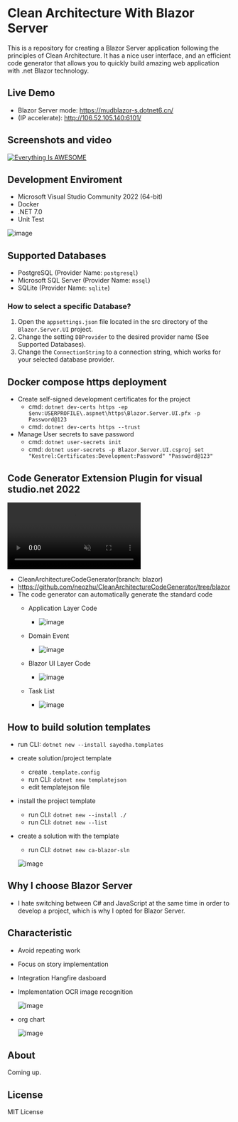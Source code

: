 # Clean Architecture With Blazor Server

This is a repository for creating a Blazor Server application following the principles of Clean Architecture. It has a
nice user interface, and an efficient code generator that allows you to quickly build amazing web application with .net
Blazor technology.

## Live Demo

- Blazor Server mode: https://mudblazor-s.dotnet6.cn/
- (IP accelerate): http://106.52.105.140:6101/

## Screenshots and video

[![Everything Is AWESOME](doc/page.png)](https://www.youtube.com/embed/GyZJl_dG-Pg "Everything Is AWESOME")

## Development Enviroment

- Microsoft Visual Studio Community 2022 (64-bit)
- Docker
- .NET 7.0
- Unit Test

![image](https://user-images.githubusercontent.com/1549611/183799080-380e1f01-ef80-4568-80d2-517514aa59e5.png)

## Supported Databases

* PostgreSQL (Provider Name: `postgresql`)
* Microsoft SQL Server (Provider Name: `mssql`)
* SQLite (Provider Name: `sqlite`)

### How to select a specific Database?

1. Open the `appsettings.json` file located in the src directory of the `Blazor.Server.UI` project.
2. Change the setting `DBProvider` to the desired provider name (See Supported Databases).
3. Change the `ConnectionString` to a connection string, which works for your selected database provider.

## Docker compose https deployment

- Create self-signed development certificates for the project
    - cmd: `dotnet dev-certs https -ep $env:USERPROFILE\.aspnet\https\Blazor.Server.UI.pfx -p Password@123`
    - cmd: `dotnet dev-certs https --trust`
- Manage User secrets to save password
    - cmd: `dotnet user-secrets init`
    - cmd: `dotnet user-secrets -p Blazor.Server.UI.csproj set "Kestrel:Certificates:Development:Password" "Password@123"`

## Code Generator Extension Plugin for visual studio.net 2022

<div><video controls src="https://user-images.githubusercontent.com/1549611/197116874-f28414ca-7fc1-463a-b887-0754a5bb3e01.mp4" muted="false"></video></div>

- CleanArchitectureCodeGenerator(branch: blazor)
- https://github.com/neozhu/CleanArchitectureCodeGenerator/tree/blazor
- The code generator can automatically generate the standard code
    - Application Layer Code
    
        - ![image](https://user-images.githubusercontent.com/1549611/181414766-84850a90-3a21-47ed-afcf-1b5cdd602edf.png)
    - Domain Event
    
        - ![image](https://user-images.githubusercontent.com/1549611/183537303-058d6f49-fc45-4b77-8924-cc2e8266cad7.png)
    - Blazor UI Layer Code
    
        - ![image](https://user-images.githubusercontent.com/1549611/181414818-5c1c2dfc-5560-4ab2-8773-dc7c816730d4.png)
    - Task List
    
        - ![image](https://user-images.githubusercontent.com/1549611/183537444-3d1b2980-b131-4e9d-bfe1-7b475f760b57.png)

## How to build solution templates

- run CLI: `dotnet new --install sayedha.templates`
- create solution/project template
    - create `.template.config`
    - run CLI: `dotnet new templatejson`
    - edit templatejson file
- install the project template
    - run CLI: `dotnet new --install ./`
    - run CLI: `dotnet new --list`
- create a solution with the template
    - run CLI: `dotnet new ca-blazor-sln`

  ![image](https://user-images.githubusercontent.com/1549611/182025444-04c9c8db-2b11-44b3-8091-acffcc37a899.png)

## Why I choose Blazor Server

- I hate switching between C# and JavaScript at the same time in order to develop a project, which is why I opted for Blazor Server.

## Characteristic

- Avoid repeating work
- Focus on story implementation
- Integration Hangfire dasboard
- Implementation OCR image recognition

  ![image](https://user-images.githubusercontent.com/1549611/185576711-31ab3081-ba22-43f3-b837-c8f1de981442.png)
- org chart

  ![image](doc/orgchart.png)

## About

Coming up.

## License

MIT License
